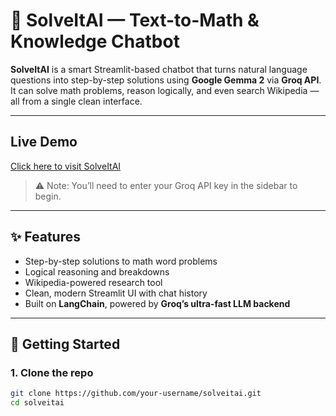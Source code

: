 # 🧠 SolveItAI — Text-to-Math & Knowledge Chatbot

**SolveItAI** is a smart Streamlit-based chatbot that turns natural language questions into step-by-step solutions using **Google Gemma 2** via **Groq API**. It can solve math problems, reason logically, and even search Wikipedia — all from a single clean interface.

---

##  Live Demo

 [Click here to visit SolveItAI](https://solveitai-app.streamlit.app/) 
> ⚠️ Note: You’ll need to enter your Groq API key in the sidebar to begin.

---

## ✨ Features

-  Step-by-step solutions to math word problems
-  Logical reasoning and breakdowns
-  Wikipedia-powered research tool
-  Clean, modern Streamlit UI with chat history
-  Built on **LangChain**, powered by **Groq’s ultra-fast LLM backend**

---

## 🚀 Getting Started

### 1. Clone the repo

```bash
git clone https://github.com/your-username/solveitai.git
cd solveitai
